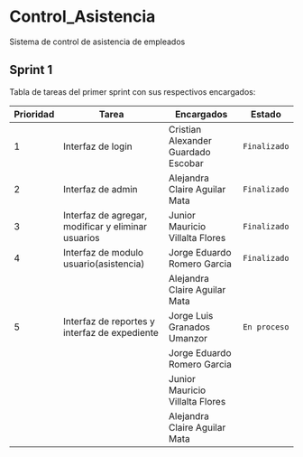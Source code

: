 # Control_Asistencia
Sistema de control de asistencia de empleados

## Sprint 1

Tabla de tareas del primer sprint con sus respectivos encargados:

|Prioridad|              Tarea  | Encargados                       |Estado                       |
|----------------|----------------|-------------------------------|-----------------------------|
|1   |Interfaz de login|Cristian Alexander Guardado Escobar     |`Finalizado`|
|2|Interfaz de admin|Alejandra Claire Aguilar Mata|`Finalizado`
|3|Interfaz de agregar, modificar y eliminar usuarios|Junior Mauricio Villalta Flores| `Finalizado`
|4|Interfaz de modulo usuario(asistencia)|Jorge Eduardo Romero Garcia | `Finalizado`|
|||Alejandra Claire Aguilar Mata||
|5   |Interfaz de reportes y interfaz de expediente|Jorge Luis Granados Umanzor      |`En proceso`|
|||Jorge Eduardo Romero Garcia||
|||Junior Mauricio Villalta Flores||
|||Alejandra Claire Aguilar Mata||





